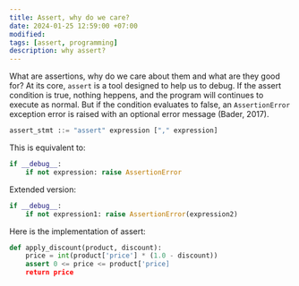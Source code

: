 ```yaml
---
title: Assert, why do we care?
date: 2024-01-25 12:59:00 +07:00
modified: 
tags: [assert, programming]
description: why assert?
---
```


What are assertions, why do we care about them and what are they good for?
At its core, ```assert``` is a tool designed to help us to debug. If the assert condition is true, nothing heppens, and the program will continues to execute as normal. But if the condition evaluates to false, an ```AssertionError``` exception error is raised with an optional error message (Bader, 2017). 
```python
assert_stmt ::= "assert" expression ["," expression]
```
This is equivalent to:
```python
if __debug__:
    if not expression: raise AssertionError
``` 
Extended version:
```python
if __debug__:
    if not expression1: raise AssertionError(expression2)
```
Here is the implementation of assert:
```python
def apply_discount(product, discount):
    price = int(product['price'] * (1.0 - discount))
    assert 0 <= price <= product['price]
    return price
```
